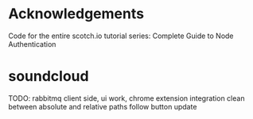 # Acknowledgements

Code for the entire scotch.io tutorial series: Complete Guide to Node Authentication

# soundcloud
TODO: rabbitmq client side, ui work, chrome extension integration
clean between absolute and relative paths
follow button update